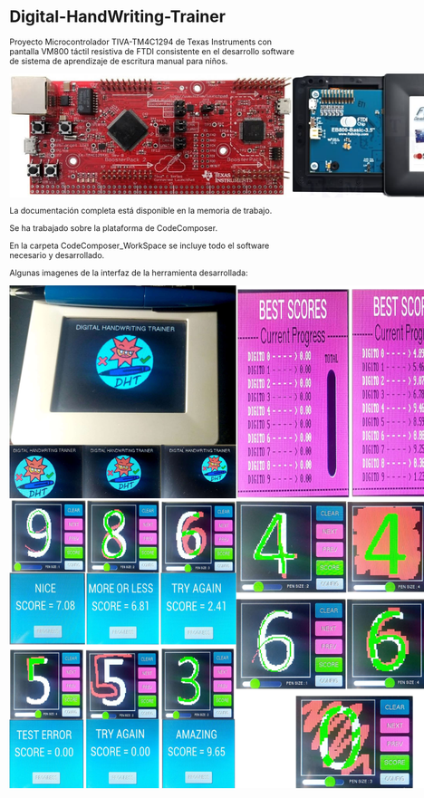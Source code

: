 # Digital-HandWriting-Trainer
Proyecto Microcontrolador TIVA-TM4C1294 de Texas Instruments con pantalla VM800 táctil resistiva de FTDI consistente en el desarrollo software de sistema de aprendizaje de escritura manual para niños.

<div style="display: flex; flex-direction: row;">
  <img src="https://github.com/aglora/Digital-HandWriting-Trainer/blob/main/5.png" width="500" />
  <img src="https://github.com/aglora/Digital-HandWriting-Trainer/blob/main/6.png" width="300" />
</div>

La documentación completa está disponible en la memoria de trabajo. 

Se ha trabajado sobre la plataforma de CodeComposer.

En la carpeta CodeComposer_WorkSpace se incluye todo el software necesario y desarrollado.

Algunas imagenes de la interfaz de la herramienta desarrollada:

<div style="display: flex; flex-direction: row;">
  <img src="https://github.com/aglora/Digital-HandWriting-Trainer/blob/main/1.png" width="400" />
  <img src="https://github.com/aglora/Digital-HandWriting-Trainer/blob/main/4.png" width="400" />
</div>

<div style="display: flex; flex-direction: row;">
  <img src="https://github.com/aglora/Digital-HandWriting-Trainer/blob/main/3.png" width="400" />
  <img src="https://github.com/aglora/Digital-HandWriting-Trainer/blob/main/2.png" width="400" />
</div>

